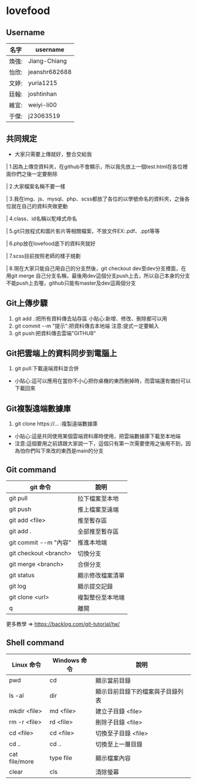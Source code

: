 # lovefood

## Username
| 名字 | username |
| ----- | --------------- |
| 煥強: | Jiang-Chiang |
| 怡欣: | jeanshr682688 |
| 文婷: | yuria1215 |
| 廷翰: | joshtinhan |
| 維宜: | weiyi-li00 |
| 于傑: | j23063519 |

## 共同規定
* 大家只需要上傳就好，整合交給我

| 1.因為上傳空資料夾，在github不會顯示，所以我先放上一個test.html在各位裡面你們之後一定要刪除

| 2.大家檔案名稱不要一樣

| 3.我在img、js、mysql、php、scss都放了各位的以學號命名的資料夾，之後各位就在自己的資料夾做更動

| 4.class、id名稱以駝峰式命名

| 5.git只放程式和圖片影片等相關檔案，不放文件EX:.pdf、.ppt等等

| 6.php放在lovefood底下的資料夾就好

| 7.scss目前按照老師的樣子規劃

| 8.現在大家只能自己用自己的分支然後，git checkout dev至dev分支裡面，在用git merge 自己分支名稱，最後用dev這個分支push上去，所以自己本身的分支不能push上去喔，github只能有master及dev這兩個分支

## Git上傳步驟
1. git add .:把所有資料傳去站存區 小貼心:新增、修改、刪除都可以用
2. git commit --m "提示":把資料傳去本地端 注意:提式一定要輸入
3. git push:把資料傳去雲端"GITHUB"

## Git把雲端上的資料同步到電腦上
1. git pull:下載遠端資料並合併 

* 小貼心:這可以應用在當你不小心把你桌機的東西刪掉時，而雲端還有備份可以下載回來

## Git複製遠端數據庫
1. git clone https://... :複製遠端數據庫 

* 小貼心:這是共同使用某個雲端資料庫時使用，把雲端數據庫下載至本地端
* 注意:這個要用之前請跟大家說一下，這個只有第一次需要使用之後用不到，因為怕你們叫下來改的東西是main的分支

## Git command

|  git 命令  |  說明  |
| ------ | ------ |
|  git pull | 拉下檔案至本地 |
| git push | 推上檔案至遠端 |
| git add \<file> | 推至暫存區 |git 
| git add . | 全部推至暫存區 |
| git commit --m "內容" | 推進本地端 |
| git checkout \<branch> | 切換分支 |
| git merge \<branch> | 合併分支 |
| git status | 顯示修改檔案清單 |
| git log | 顯示提交記錄 |
| git clone \<url>| 複製整份至本地端 |
| q| 離開|


更多教學 => <https://backlog.com/git-tutorial/tw/>


## Shell command

|   Linux 命令  |  Windows 命令  | 說明 |
| ------ | ------ | ------- |
|  pwd | cd | 顯示當前目錄 |
|  ls -al | dir |  顯示目前目錄下的檔案與子目錄列表 |
|  mkdir \<file> | md \<file> | 建立子目錄 \<file> |
|  rm -r \<file> | rd \<file> | 刪除子目錄 \<file> |
|  cd \<file> | cd \<file> | 切換至子目錄 \<file> |
|  cd .. | cd .. | 切換至上一層目錄 |
|  cat file/more | type file | 顯示檔案內容 |
|  clear | cls | 清除螢幕 |
